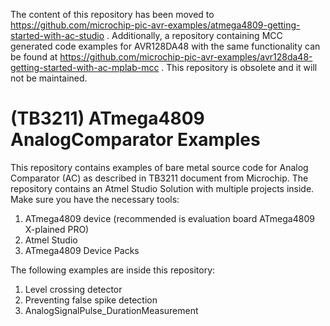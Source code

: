 The content of this repository has been moved to https://github.com/microchip-pic-avr-examples/atmega4809-getting-started-with-ac-studio . Additionally, a repository containing MCC generated code examples for AVR128DA48 with the same functionality can be found at https://github.com/microchip-pic-avr-examples/avr128da48-getting-started-with-ac-mplab-mcc . This repository is obsolete and it will not be maintained.

(TB3211) ATmega4809 AnalogComparator Examples
===

This repository contains examples of bare metal source code for Analog Comparator (AC) as described in TB3211 document from Microchip.
The repository contains an Atmel Studio Solution with multiple projects inside. Make sure you have the necessary tools:
1. ATmega4809 device (recommended is evaluation board ATmega4809 X-plained PRO)
2. Atmel Studio
3. ATmega4809 Device Packs

The following examples are inside this repository:
1. Level crossing detector 
2. Preventing false spike detection
3. AnalogSignalPulse_DurationMeasurement 
